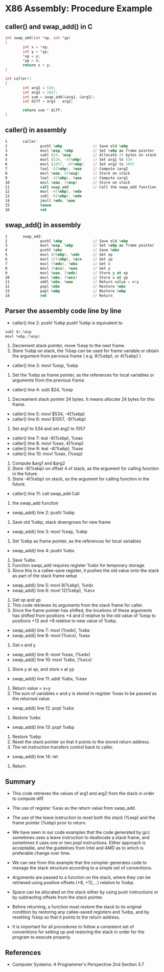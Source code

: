 # X86 Assembly: Procedure Example


## caller() and swap_add() in C

```c
int swap_add(int *xp, int *yp)
{
        int x = *xp;
        int y = *yp;
        *xp = y;
        *yp = x;
        return x + y;
}

int caller()
{
        int arg1 = 534;
        int arg2 = 1057;
        int sum = swap_add(&arg1, &arg2);
        int diff = arg1 - arg2;

        return sum * diff;
}
```

## caller() in assembly

```nasm
1       caller:
2               pushl %ebp              // Save old %ebp
3               movl %esp, %ebp         // Set %ebp as frame pointer
4               subl $24, %esp          // Allocate 24 bytes on stack
5               movl $534, -4(%ebp)     // Set arg1 to 534
6               movl $1057, -8(%ebp)    // Set arg2 to 1057
7               leal -8(%ebp), %eax     // Compute &arg2
8               movl %eax, 4(%esp)      // Store on stack
9               leal -4(%ebp), %eax     // Compute &arg1
10              movl %eax, (%esp)       // Store on stack
11              call swap_add           // Call the swap_add function
12              movl -4(%ebp), %edx
13              subl -8(%ebp), %edx
14              imull %edx, %eax
15              leave
16              ret
```

## swap_add() in assembly
```nasm
1       swap_add:                       
2               pushl %ebp              // Save old %ebp
3               movl %esp, %ebp         // Set %ebp as frame pointer
4               pushl %ebx              // Save %ebx
5               movl 8(%ebp), %edx      // Get xp
6               movl 12(%ebp), %ecx     // Get yp
7               movl (%edx), %ebx       // Get x
8               movl (%ecx), %eax       // Get y
9               movl %eax, (%edx)       // Store y at xp
10              movl %ebx, (%ecx)       // Store x at yp
11              addl %ebx, %eax         // Return value = x+y
12              popl %ebx               // Restore %ebx
13              popl %ebp               // Restore %ebp
14              ret                     // Return
```


## Parser the assembly code line by line

- caller() line 2: pushl %ebp
pushl %ebp is equivalent to
```c
subl $4,%esp
movl %ebp,(%esp)
```
 1. Decrement stack pointer, move %esp to the next frame.
 2. Store %ebp on stack, the %bsp can be used for frame variable or obtain the argument from pervious frame ( e.g. 8(%ebp), or 4(%ebp) ).

- caller() line 3: movl %esp, %ebp
 1. Set the %ebp as frame pointer, as the references for local variables or arguments from the previous frame.

- caller() line 4: subl $24, %esp
 1. Decreament stack pointer 24 bytes. It means allocate 24 bytes for this frame.

- caller() line 5: movl $534, -4(%ebp)
- caller() line 6: movl $1057, -8(%ebp)
 1. Set arg1 to 534 and set arg2 to 1057

- caller() line 7: leal -8(%ebp), %eax
- caller() line 8: movl %eax, 4(%esp)
- caller() line 9: leal -4(%ebp), %eax
- caller() line 10: movl %eax, (%esp)
 1. Compute &arg1 and &arg2
 2. Store -8(%ebp) on offset 4 of stack, as the argument for calling function in the future.
 3. Store -4(%ebp) on stack, as the argument for calling function in the future.

- caller() line 11: call swap_add Call
 1. the swap_add function

- swap_add() line 2: pushl %ebp
 1. Save old %ebp, stack downgrows for new frame

- swap_add() line 3: movl %esp, %ebp         
 1. Set %ebp as frame pointer, as the references for local variables

- swap_add() line 4: pushl %ebx              
 1. Save %ebx.
 2. Function swap_add requires register %ebx for temporary storage.
 3. Since this is a callee-save register, it pushes the old value onto the stack as part of the stack frame setup

- swap_add() line 5: movl 8(%ebp), %edx      
- swap_add() line 6: movl 12(%ebp), %ecx     
 1. Get xp and yp
 2. This code retrieves its arguments from the stack frame for caller.
 3. Since the frame pointer has shifted, the locations of these arguments has shifted from positions +4 and 0 relative to the old value of %esp to positions +12 and +8 relative to new value of %ebp.


- swap_add() line 7: movl (%edx), %ebx       
- swap_add() line 8: movl (%ecx), %eax       
 1. Get x and y

- swap_add() line 9: movl %eax, (%edx)       
- swap_add() line 10: movl %ebx, (%ecx)       
 1. Store y at xp, and store x at yp

- swap_add() line 11: addl %ebx, %eax  
 1. Return value = x+y
 2. The sum of variables x and y is stored in register %eax to be passed as the returned value.

- swap_add() line 12: popl %ebx               
 1. Restore %ebx

- swap_add() line 13: popl %ebp               
 1. Restore %ebp
 2. Reset the stack pointer so that it points to the stored return address.
 3. The ret instruction transfers control back to caller.

- swap_add() line 14: ret                     
 1. Return

## Summary
 - This code retrieves the values of arg1 and arg2 from the stack in order to compute diff.

 - The use of register %eax as the return value from swap_add.

 - The use of the leave instruction to reset both the stack (%esp) and the frame pointer (%ebp) prior to return.

 - We have seen in our code examples that the code generated by gcc sometimes uses a leave instruction to deallocate a stack frame, and sometimes it uses one or two popl instructions. Either approach is acceptable, and the guidelines from Intel and AMD as to which is preferable change over time.

 - We can see from this example that the compiler generates code to manage the stack structure according to a simple set of conventions.

 - Arguments are passed to a function on the stack, where they can be retrieved using positive offsets (+8, +12,...) relative to %ebp.

 - Space can be allocated on the stack either by using push instructions or by subtracting offsets from the stack pointer.

 - Before returning, a function must restore the stack to its original condition by restoring any callee-saved registers and %ebp, and by resetting %esp so that it points to the return address.

 - It is important for all procedures to follow a consistent set of conventions for setting up and restoring the stack in order for the program to execute properly.


## References
- Computer Systems: A Programmer's Perspective 2nd Section 3.7
